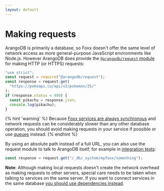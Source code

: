 ```yaml
---
layout: default
---
```

Making requests
===============

ArangoDB is primarily a database, so Foxx doesn't offer the same level of
network access as more general-purpose JavaScript environments like Node.js.
However ArangoDB does provide the
[`@arangodb/request` module](../../Appendix/JavaScriptModules/Request.md)
for making HTTP (or HTTPS) requests:

```js
"use strict";
const request = require("@arangodb/request");
const response = request.get(
  "https://pokeapi.co/api/v2/pokemon/25/"
);
if (response.status < 400) {
  const pikachu = response.json;
  console.log(pikachu);
}
```

{% hint 'warning' %}
Because
[Foxx services are always synchronous](../README.md#compatibility-caveats)
and network requests can be considerably slower than any other
database operation, you should avoid making requests in your service
if possible or use [queues](Scripts.md#queues) instead.
{% endhint %}

By using an absolute path instead of a full URL, you can also use the
request module to talk to ArangoDB itself,
for example in [integration tests](Testing.md#integration-testing):

```js
const response = request.get("/_db/_system/myfoxx/something");
```

**Note**: Although making local requests doesn't create the network overhead
as making requests to other servers, special care needs to be taken when
talking to services on the same server. If you want to connect services
in the same database [you should use dependencies instead](Dependencies.md).
